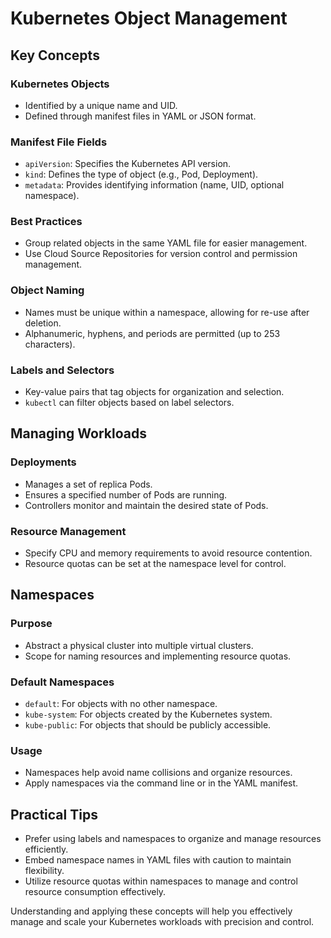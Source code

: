 # Kubernetes Object Management

## Key Concepts

### Kubernetes Objects
- Identified by a unique name and UID.
- Defined through manifest files in YAML or JSON format.

### Manifest File Fields
- `apiVersion`: Specifies the Kubernetes API version.
- `kind`: Defines the type of object (e.g., Pod, Deployment).
- `metadata`: Provides identifying information (name, UID, optional namespace).

### Best Practices
- Group related objects in the same YAML file for easier management.
- Use Cloud Source Repositories for version control and permission management.

### Object Naming
- Names must be unique within a namespace, allowing for re-use after deletion.
- Alphanumeric, hyphens, and periods are permitted (up to 253 characters).

### Labels and Selectors
- Key-value pairs that tag objects for organization and selection.
- `kubectl` can filter objects based on label selectors.

## Managing Workloads

### Deployments
- Manages a set of replica Pods.
- Ensures a specified number of Pods are running.
- Controllers monitor and maintain the desired state of Pods.

### Resource Management
- Specify CPU and memory requirements to avoid resource contention.
- Resource quotas can be set at the namespace level for control.

## Namespaces

### Purpose
- Abstract a physical cluster into multiple virtual clusters.
- Scope for naming resources and implementing resource quotas.

### Default Namespaces
- `default`: For objects with no other namespace.
- `kube-system`: For objects created by the Kubernetes system.
- `kube-public`: For objects that should be publicly accessible.

### Usage
- Namespaces help avoid name collisions and organize resources.
- Apply namespaces via the command line or in the YAML manifest.

## Practical Tips

- Prefer using labels and namespaces to organize and manage resources efficiently.
- Embed namespace names in YAML files with caution to maintain flexibility.
- Utilize resource quotas within namespaces to manage and control resource consumption effectively.

Understanding and applying these concepts will help you effectively manage and scale your Kubernetes workloads with precision and control.
